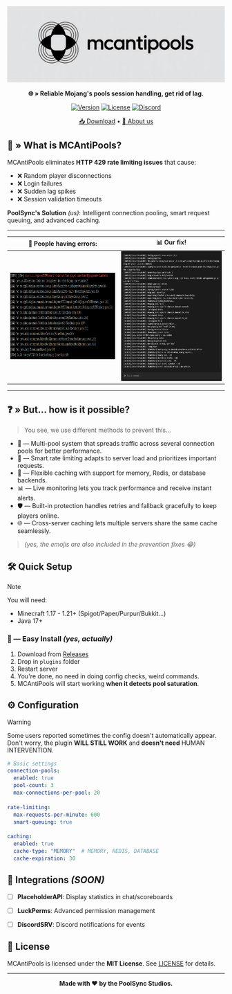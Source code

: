 
<div align="center">

![MCAntiPools Banner](docs/assets/banner.png)

**🌐 » Reliable Mojang's pools session handling, get rid of lag.**

[![Version](https://img.shields.io/badge/version-2.1.3-blue.svg)](https://github.com/PoolSync-Studios/MCAntiPools/releases)
[![License](https://img.shields.io/badge/license-MIT-green.svg)](LICENSE)
[![Discord](https://img.shields.io/badge/GitHub-PoolSync%20Studios-314769)](https://discord.gg/mcantipools)

[📥 Download](https://github.com/PoolSync-Studios/MCAntiPools/releases) • [📖 About us](https://github.com/PoolSync-Studios/)

</div>

## 🔎 » What is MCAntiPools?

MCAntiPools eliminates **HTTP 429 rate limiting issues** that cause:
- ❌ Random player disconnections
- ❌ Login failures 
- ❌ Sudden lag spikes
- ❌ Session validation timeouts

**PoolSync's Solution** *(us)*: Intelligent connection pooling, smart request queuing, and advanced caching.

---


<div align="center">

| 📍 **People having errors:** | 📊 **Our fix!** |
|:---:|:---:|
| <img width="400" height="200" src="docs/assets/errors.png"> | <img width="400" height="300" src="docs/assets/fixes.png"> |


</div>

---

## ❓ » But... how is it possible?

> You see, we use different methods to prevent this...
- 🔧 ― Multi-pool system that spreads traffic across several connection pools for better performance.
- 🧠 ― Smart rate limiting adapts to server load and prioritizes important requests.
- 💾 ― Flexible caching with support for memory, Redis, or database backends.
- 📊 ― Live monitoring lets you track performance and receive instant alerts.
- 🛡️ ― Built-in protection handles retries and fallback gracefully to keep players online.
- 🌐 ― Cross-server caching lets multiple servers share the same cache seamlessly.
> *(yes, the emojis are also included in the prevention fixes 😂)*



## 🛠️ Quick Setup

> [!NOTE]
> You will need:
> - Minecraft 1.17 - 1.21+ (Spigot/Paper/Purpur/Bukkit...)
> - Java 17+

### 🔱 ― Easy Install *(yes, actually)*
1. Download from [Releases](https://github.com/PoolSync-Studios/MCAntiPools/releases)
2. Drop in `plugins` folder
3. Restart server
4. You're done, no need in doing config checks, weird commands.
5. MCAntiPools will start working **when it detects pool saturation**.

## ⚙️ Configuration

> [!WARNING]
> Some users reported sometimes the config doesn't automatically appear.
> Don't worry, the plugin **WILL STILL WORK** and **doesn't need** HUMAN INTERVENTION.

```yaml
# Basic settings
connection-pools:
  enabled: true
  pool-count: 3
  max-connections-per-pool: 20

rate-limiting:
  max-requests-per-minute: 600
  smart-queuing: true

caching:
  enabled: true
  cache-type: "MEMORY"  # MEMORY, REDIS, DATABASE
  cache-expiration: 30
```

## 🔗 Integrations *(SOON)*

- [ ] **PlaceholderAPI**: Display statistics in chat/scoreboards
- [ ] **LuckPerms**: Advanced permission management  
- [ ] **DiscordSRV**: Discord notifications for events


## 📄 License

MCAntiPools is licensed under the **MIT License**. See [LICENSE](LICENSE) for details.

---

<div align="center">

**Made with ❤️ by the PoolSync Studios.**

</div>
